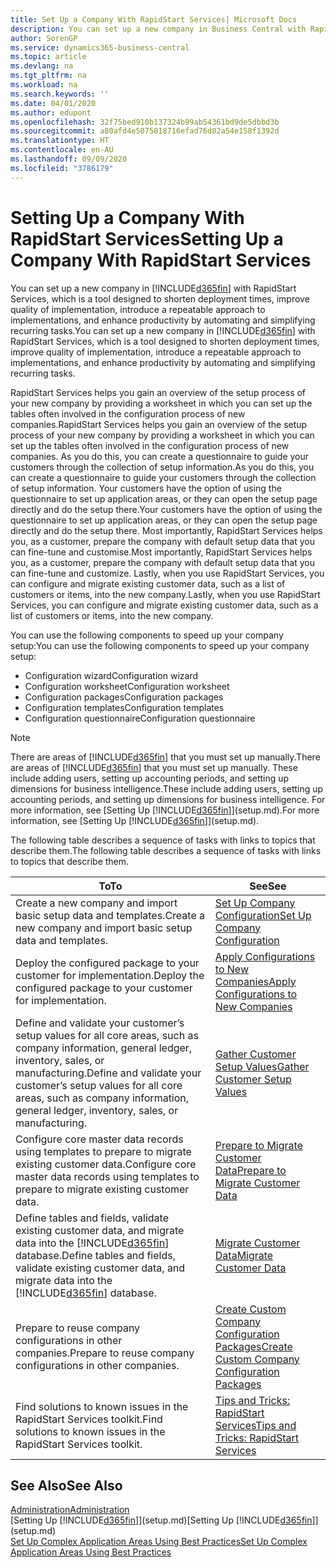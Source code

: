 ```yaml
---
title: Set Up a Company With RapidStart Services| Microsoft Docs
description: You can set up a new company in Business Central with RapidStart services, which is a tool designed to shorten deployment times, improve quality of implementation, introduce a repeatable approach to implementations, and enhance productivity by automating and simplifying recurring tasks.
author: SorenGP
ms.service: dynamics365-business-central
ms.topic: article
ms.devlang: na
ms.tgt_pltfrm: na
ms.workload: na
ms.search.keywords: ''
ms.date: 04/01/2020
ms.author: edupont
ms.openlocfilehash: 32f75bed910b137324b99ab54361bd9de5dbbd3b
ms.sourcegitcommit: a80afd4e5075018716efad76d82a54e158f1392d
ms.translationtype: HT
ms.contentlocale: en-AU
ms.lasthandoff: 09/09/2020
ms.locfileid: "3786179"
---
```

# <a name="setting-up-a-company-with-rapidstart-services"></a><span data-ttu-id="db3bd-103">Setting Up a Company With RapidStart Services</span><span class="sxs-lookup"><span data-stu-id="db3bd-103">Setting Up a Company With RapidStart Services</span></span>
<span data-ttu-id="db3bd-104">You can set up a new company in [!INCLUDE[d365fin](includes/d365fin_md.md)] with RapidStart Services, which is a tool designed to shorten deployment times, improve quality of implementation, introduce a repeatable approach to implementations, and enhance productivity by automating and simplifying recurring tasks.</span><span class="sxs-lookup"><span data-stu-id="db3bd-104">You can set up a new company in [!INCLUDE[d365fin](includes/d365fin_md.md)] with RapidStart Services, which is a tool designed to shorten deployment times, improve quality of implementation, introduce a repeatable approach to implementations, and enhance productivity by automating and simplifying recurring tasks.</span></span>  

<span data-ttu-id="db3bd-105">RapidStart Services helps you gain an overview of the setup process of your new company by providing a worksheet in which you can set up the tables often involved in the configuration process of new companies.</span><span class="sxs-lookup"><span data-stu-id="db3bd-105">RapidStart Services helps you gain an overview of the setup process of your new company by providing a worksheet in which you can set up the tables often involved in the configuration process of new companies.</span></span> <span data-ttu-id="db3bd-106">As you do this, you can create a questionnaire to guide your customers through the collection of setup information.</span><span class="sxs-lookup"><span data-stu-id="db3bd-106">As you do this, you can create a questionnaire to guide your customers through the collection of setup information.</span></span> <span data-ttu-id="db3bd-107">Your customers have the option of using the questionnaire to set up application areas, or they can open the setup page directly and do the setup there.</span><span class="sxs-lookup"><span data-stu-id="db3bd-107">Your customers have the option of using the questionnaire to set up application areas, or they can open the setup page directly and do the setup there.</span></span> <span data-ttu-id="db3bd-108">Most importantly, RapidStart Services helps you, as a customer, prepare the company with default setup data that you can fine-tune and customise.</span><span class="sxs-lookup"><span data-stu-id="db3bd-108">Most importantly, RapidStart Services helps you, as a customer, prepare the company with default setup data that you can fine-tune and customize.</span></span> <span data-ttu-id="db3bd-109">Lastly, when you use RapidStart Services, you can configure and migrate existing customer data, such as a list of customers or items, into the new company.</span><span class="sxs-lookup"><span data-stu-id="db3bd-109">Lastly, when you use RapidStart Services, you can configure and migrate existing customer data, such as a list of customers or items, into the new company.</span></span>

<span data-ttu-id="db3bd-110">You can use the following components to speed up your company setup:</span><span class="sxs-lookup"><span data-stu-id="db3bd-110">You can use the following components to speed up your company setup:</span></span>  

-   <span data-ttu-id="db3bd-111">Configuration wizard</span><span class="sxs-lookup"><span data-stu-id="db3bd-111">Configuration wizard</span></span>  
-   <span data-ttu-id="db3bd-112">Configuration worksheet</span><span class="sxs-lookup"><span data-stu-id="db3bd-112">Configuration worksheet</span></span>  
-   <span data-ttu-id="db3bd-113">Configuration packages</span><span class="sxs-lookup"><span data-stu-id="db3bd-113">Configuration packages</span></span>  
-   <span data-ttu-id="db3bd-114">Configuration templates</span><span class="sxs-lookup"><span data-stu-id="db3bd-114">Configuration templates</span></span>  
-   <span data-ttu-id="db3bd-115">Configuration questionnaire</span><span class="sxs-lookup"><span data-stu-id="db3bd-115">Configuration questionnaire</span></span>  

> [!Note]  
>  <span data-ttu-id="db3bd-116">There are areas of [!INCLUDE[d365fin](includes/d365fin_md.md)] that you must set up manually.</span><span class="sxs-lookup"><span data-stu-id="db3bd-116">There are areas of [!INCLUDE[d365fin](includes/d365fin_md.md)] that you must set up manually.</span></span> <span data-ttu-id="db3bd-117">These include adding users, setting up accounting periods, and setting up dimensions for business intelligence.</span><span class="sxs-lookup"><span data-stu-id="db3bd-117">These include adding users, setting up accounting periods, and setting up dimensions for business intelligence.</span></span> <span data-ttu-id="db3bd-118">For more information, see [Setting Up [!INCLUDE[d365fin](includes/d365fin_md.md)]](setup.md).</span><span class="sxs-lookup"><span data-stu-id="db3bd-118">For more information, see [Setting Up [!INCLUDE[d365fin](includes/d365fin_md.md)]](setup.md).</span></span>

 <span data-ttu-id="db3bd-119">The following table describes a sequence of tasks with links to topics that describe them.</span><span class="sxs-lookup"><span data-stu-id="db3bd-119">The following table describes a sequence of tasks with links to topics that describe them.</span></span>

|<span data-ttu-id="db3bd-120">**To**</span><span class="sxs-lookup"><span data-stu-id="db3bd-120">**To**</span></span>|<span data-ttu-id="db3bd-121">**See**</span><span class="sxs-lookup"><span data-stu-id="db3bd-121">**See**</span></span>|  
|------------|-------------|  
|<span data-ttu-id="db3bd-122">Create a new company and import basic setup data and templates.</span><span class="sxs-lookup"><span data-stu-id="db3bd-122">Create a new company and import basic setup data and templates.</span></span>|[<span data-ttu-id="db3bd-123">Set Up Company Configuration</span><span class="sxs-lookup"><span data-stu-id="db3bd-123">Set Up Company Configuration</span></span>](admin-set-up-company-configuration.md)|  
|<span data-ttu-id="db3bd-124">Deploy the configured package to your customer for implementation.</span><span class="sxs-lookup"><span data-stu-id="db3bd-124">Deploy the configured package to your customer for implementation.</span></span>|[<span data-ttu-id="db3bd-125">Apply Configurations to New Companies</span><span class="sxs-lookup"><span data-stu-id="db3bd-125">Apply Configurations to New Companies</span></span>](admin-apply-configuration-to-new-companies.md)|
|<span data-ttu-id="db3bd-126">Define and validate your customer’s setup values for all core areas, such as company information, general ledger, inventory, sales, or manufacturing.</span><span class="sxs-lookup"><span data-stu-id="db3bd-126">Define and validate your customer’s setup values for all core areas, such as company information, general ledger, inventory, sales, or manufacturing.</span></span>|[<span data-ttu-id="db3bd-127">Gather Customer Setup Values</span><span class="sxs-lookup"><span data-stu-id="db3bd-127">Gather Customer Setup Values</span></span>](admin-gather-customer-setup-values.md)|  
|<span data-ttu-id="db3bd-128">Configure core master data records using templates to prepare to migrate existing customer data.</span><span class="sxs-lookup"><span data-stu-id="db3bd-128">Configure core master data records using templates to prepare to migrate existing customer data.</span></span>|[<span data-ttu-id="db3bd-129">Prepare to Migrate Customer Data</span><span class="sxs-lookup"><span data-stu-id="db3bd-129">Prepare to Migrate Customer Data</span></span>](admin-use-templates-to-prepare-customer-data-for-migration.md)|  
|<span data-ttu-id="db3bd-130">Define tables and fields, validate existing customer data, and migrate data into the [!INCLUDE[d365fin](includes/d365fin_md.md)] database.</span><span class="sxs-lookup"><span data-stu-id="db3bd-130">Define tables and fields, validate existing customer data, and migrate data into the [!INCLUDE[d365fin](includes/d365fin_md.md)] database.</span></span>|[<span data-ttu-id="db3bd-131">Migrate Customer Data</span><span class="sxs-lookup"><span data-stu-id="db3bd-131">Migrate Customer Data</span></span>](admin-migrate-customer-data.md)|
|<span data-ttu-id="db3bd-132">Prepare to reuse company configurations in other companies.</span><span class="sxs-lookup"><span data-stu-id="db3bd-132">Prepare to reuse company configurations in other companies.</span></span>|[<span data-ttu-id="db3bd-133">Create Custom Company Configuration Packages</span><span class="sxs-lookup"><span data-stu-id="db3bd-133">Create Custom Company Configuration Packages</span></span>](admin-how-to-create-custom-company-configuration-packages.md)|
|<span data-ttu-id="db3bd-134">Find solutions to known issues in the RapidStart Services toolkit.</span><span class="sxs-lookup"><span data-stu-id="db3bd-134">Find solutions to known issues in the RapidStart Services toolkit.</span></span>|[<span data-ttu-id="db3bd-135">Tips and Tricks: RapidStart Services</span><span class="sxs-lookup"><span data-stu-id="db3bd-135">Tips and Tricks: RapidStart Services</span></span>](admin-tips-and-tricks-rapidstart-services.md)|  

## <a name="see-also"></a><span data-ttu-id="db3bd-136">See Also</span><span class="sxs-lookup"><span data-stu-id="db3bd-136">See Also</span></span>  
[<span data-ttu-id="db3bd-137">Administration</span><span class="sxs-lookup"><span data-stu-id="db3bd-137">Administration</span></span>](admin-setup-and-administration.md)  
<span data-ttu-id="db3bd-138">[Setting Up [!INCLUDE[d365fin](includes/d365fin_md.md)]](setup.md)</span><span class="sxs-lookup"><span data-stu-id="db3bd-138">[Setting Up [!INCLUDE[d365fin](includes/d365fin_md.md)]](setup.md)</span></span>  
[<span data-ttu-id="db3bd-139">Set Up Complex Application Areas Using Best Practices</span><span class="sxs-lookup"><span data-stu-id="db3bd-139">Set Up Complex Application Areas Using Best Practices</span></span>](set-up-complex-application-areas-using-best-practices.md)   
